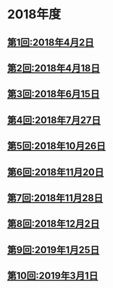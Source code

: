 # 2018年度

## [第1回:2018年4月2日](2018-04-02.md)
## [第2回:2018年4月18日](2018-04-18.md)
## [第3回:2018年6月15日](2018-06-15.md)
## [第4回:2018年7月27日](2018-07-27.md)
## [第5回:2018年10月26日](2018-10-26.md)
## [第6回:2018年11月20日](2018-11-20.md)
## [第7回:2018年11月28日](2018-12-14.md)
## [第8回:2018年12月2日](2018-12-02.md)
## [第9回:2019年1月25日](2019-01-25.md)
## [第10回:2019年3月1日](2019-03-01.md)